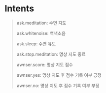 # Intents

> ask.meditation:  수면 지도
>
> ask.whitenoise: 백색소음
>
> ask.sleep: 수면 유도
>
> ask.stop.meditation: 명상 지도 종료
>
> awnser.score: 명상 지도 점수
>
> awnser.yes: 명상 지도 후 점수 기록 여부 긍정
>
> awnser.no: 명상 지도 후 점수 기록 여부 부정

